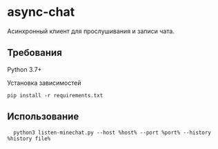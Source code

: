 # async-chat
Асинхронный клиент для прослушивания и записи чата.

## Требования
Python 3.7+

Установка зависимостей
```
pip install -r requirements.txt

```
## Использование

```
  python3 listen-minechat.py --host %host% --port %port% --history %history file%

```
